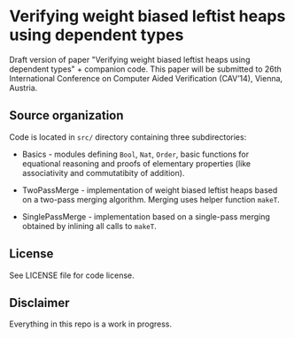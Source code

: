Verifying weight biased leftist heaps using dependent types
===========================================================

Draft version of paper "Verifying weight biased leftist heaps using
dependent types" + companion code. This paper will be submitted to
26th International Conference on Computer Aided Verification (CAV’14),
Vienna, Austria.

## Source organization

Code is located in `src/` directory containing three subdirectories:

  * Basics - modules defining `Bool`, `Nat`, `Order`, basic functions
    for equational reasoning and proofs of elementary properties (like
    associativity and commutatibity of addition).

  * TwoPassMerge - implementation of weight biased leftist heaps based
    on a two-pass merging algorithm. Merging uses helper function
    `makeT`.

  * SinglePassMerge - implementation based on a single-pass merging
    obtained by inlining all calls to `makeT`.

## License

See LICENSE file for code license.

## Disclaimer

Everything in this repo is a work in progress.
